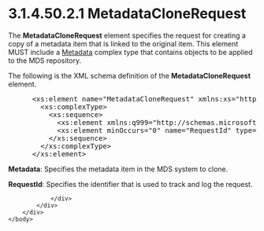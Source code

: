 <html dir="LTR" xmlns:mshelp="http://msdn.microsoft.com/mshelp" xmlns:ddue="http://ddue.schemas.microsoft.com/authoring/2003/5" xmlns:xlink="http://www.w3.org/1999/xlink" xmlns:tool="http://www.microsoft.com/tooltip">
    <head>
        <meta http-equiv="Content-Type" content="text/html; CHARSET=utf-8"></meta>
        <meta name="save" content="history"></meta>
        <title>3.1.4.50.2.1 MetadataCloneRequest</title>
        <xml>
            <mshelp:toctitle title="3.1.4.50.2.1 MetadataCloneRequest"></mshelp:toctitle>
            <mshelp:rltitle title="[MS-SSMDSWS-15]: MetadataCloneRequest"></mshelp:rltitle>
            <mshelp:keyword index="A" term="014bc044-1a3b-4344-a909-d7601f49951f"></mshelp:keyword>
            <mshelp:attr name="DCSext.ContentType" value="open specification"></mshelp:attr>
            <mshelp:attr name="AssetID" value="014bc044-1a3b-4344-a909-d7601f49951f"></mshelp:attr>
            <mshelp:attr name="TopicType" value="kbRef"></mshelp:attr>
            <mshelp:attr name="DCSext.Title" value="[MS-SSMDSWS-15]: MetadataCloneRequest" />
        </xml>
    </head>
    <body>
        <div id="header">
            <h1 class="heading">3.1.4.50.2.1 MetadataCloneRequest</h1>
        </div>
        <div id="mainSection">
            <div id="mainBody">
                <div id="allHistory" class="saveHistory"></div>
                <div id="sectionSection0" class="section" name="collapseableSection">
                    

<p>The <b>MetadataCloneRequest</b> element specifies the
request for creating a copy of a metadata item that is linked to the original
item. This element MUST include a <a href="5c7b8c5e-8af0-4fba-9844-a138a9047217.htm">Metadata</a> complex type that
contains objects to be applied to the MDS repository.</p>

<p>The following is the XML schema definition of the <b>MetadataCloneRequest</b>
element.</p>

<dl>
<dd>
<div><pre> &lt;xs:element name=&quot;MetadataCloneRequest&quot; xmlns:xs=&quot;http://www.w3.org/2001/XMLSchema&quot;&gt;
   &lt;xs:complexType&gt;
     &lt;xs:sequence&gt;
       &lt;xs:element xmlns:q999=&quot;http://schemas.microsoft.com/sqlserver/masterdataservices/2009/09&quot; minOccurs=&quot;0&quot; name=&quot;Metadata&quot; nillable=&quot;true&quot; type=&quot;q999:Metadata&quot; /&gt;
       &lt;xs:element minOccurs=&quot;0&quot; name=&quot;RequestId&quot; type=&quot;ser:guid&quot; /&gt;
     &lt;/xs:sequence&gt;
   &lt;/xs:complexType&gt;
 &lt;/xs:element&gt;
</pre></div>
</dd></dl>

<p><b>Metadata</b>: Specifies the metadata item in the
MDS system to clone.</p>

<p><b>RequestId</b>: Specifies the identifier that is
used to track and log the request.</p>


                </div>
            </div>
        </div>
    </body>
</html>
